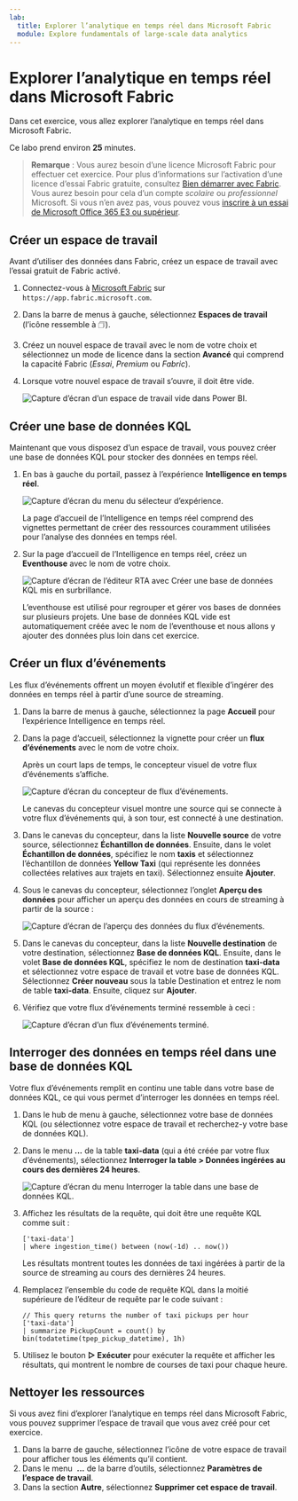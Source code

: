 ```yaml
---
lab:
  title: Explorer l’analytique en temps réel dans Microsoft Fabric
  module: Explore fundamentals of large-scale data analytics
---
```


# Explorer l’analytique en temps réel dans Microsoft Fabric

Dans cet exercice, vous allez explorer l’analytique en temps réel dans Microsoft Fabric.

Ce labo prend environ **25** minutes.

> **Remarque** : Vous aurez besoin d’une licence Microsoft Fabric pour effectuer cet exercice. Pour plus d’informations sur l’activation d’une licence d’essai Fabric gratuite, consultez [Bien démarrer avec Fabric](https://learn.microsoft.com/fabric/get-started/fabric-trial). Vous aurez besoin pour cela d’un compte *scolaire* ou *professionnel* Microsoft. Si vous n’en avez pas, vous pouvez vous [inscrire à un essai de Microsoft Office 365 E3 ou supérieur](https://www.microsoft.com/microsoft-365/business/compare-more-office-365-for-business-plans).

## Créer un espace de travail

Avant d’utiliser des données dans Fabric, créez un espace de travail avec l’essai gratuit de Fabric activé.

1. Connectez-vous à [Microsoft Fabric](https://app.fabric.microsoft.com) sur `https://app.fabric.microsoft.com`.
2. Dans la barre de menus à gauche, sélectionnez **Espaces de travail** (l’icône ressemble à &#128455;).
3. Créez un nouvel espace de travail avec le nom de votre choix et sélectionnez un mode de licence dans la section **Avancé** qui comprend la capacité Fabric (*Essai*, *Premium* ou *Fabric*).
4. Lorsque votre nouvel espace de travail s’ouvre, il doit être vide.

    ![Capture d’écran d’un espace de travail vide dans Power BI.](./images/new-workspace.png)

## Créer une base de données KQL

Maintenant que vous disposez d’un espace de travail, vous pouvez créer une base de données KQL pour stocker des données en temps réel.

1. En bas à gauche du portail, passez à l’expérience **Intelligence en temps réel**.

    ![Capture d’écran du menu du sélecteur d’expérience.](./images/fabric-real-time.png)

    La page d’accueil de l’Intelligence en temps réel comprend des vignettes permettant de créer des ressources couramment utilisées pour l’analyse des données en temps réel.

2. Sur la page d’accueil de l’Intelligence en temps réel, créez un **Eventhouse** avec le nom de votre choix.

    ![Capture d’écran de l’éditeur RTA avec Créer une base de données KQL mis en surbrillance.](./images/create-kql-db.png)

    L’eventhouse est utilisé pour regrouper et gérer vos bases de données sur plusieurs projets. Une base de données KQL vide est automatiquement créée avec le nom de l’eventhouse et nous allons y ajouter des données plus loin dans cet exercice.

## Créer un flux d’événements

Les flux d’événements offrent un moyen évolutif et flexible d’ingérer des données en temps réel à partir d’une source de streaming.

1. Dans la barre de menus à gauche, sélectionnez la page **Accueil** pour l’expérience Intelligence en temps réel.
1. Dans la page d’accueil, sélectionnez la vignette pour créer un **flux d’événements** avec le nom de votre choix.

    Après un court laps de temps, le concepteur visuel de votre flux d’événements s’affiche.

    ![Capture d’écran du concepteur de flux d’événements.](./images/eventstream-designer.png)

    Le canevas du concepteur visuel montre une source qui se connecte à votre flux d’événements qui, à son tour, est connecté à une destination.

1. Dans le canevas du concepteur, dans la liste **Nouvelle source** de votre source, sélectionnez **Échantillon de données**. Ensuite, dans le volet **Échantillon de données**, spécifiez le nom **taxis** et sélectionnez l’échantillon de données **Yellow Taxi** (qui représente les données collectées relatives aux trajets en taxi). Sélectionnez ensuite **Ajouter**.
1. Sous le canevas du concepteur, sélectionnez l’onglet **Aperçu des données** pour afficher un aperçu des données en cours de streaming à partir de la source :

    ![Capture d’écran de l’aperçu des données du flux d’événements.](./images/eventstream-preview.png)

1. Dans le canevas du concepteur, dans la liste **Nouvelle destination** de votre destination, sélectionnez **Base de données KQL**. Ensuite, dans le volet **Base de données KQL**, spécifiez le nom de destination **taxi-data** et sélectionnez votre espace de travail et votre base de données KQL. Sélectionnez **Créer nouveau** sous la table Destination et entrez le nom de table **taxi-data**. Ensuite, cliquez sur **Ajouter**.
1. Vérifiez que votre flux d’événements terminé ressemble à ceci :

    ![Capture d’écran d’un flux d’événements terminé.](./images/complete-eventstream.png)

## Interroger des données en temps réel dans une base de données KQL

Votre flux d’événements remplit en continu une table dans votre base de données KQL, ce qui vous permet d’interroger les données en temps réel.

1. Dans le hub de menu à gauche, sélectionnez votre base de données KQL (ou sélectionnez votre espace de travail et recherchez-y votre base de données KQL).
1. Dans le menu **...** de la table **taxi-data** (qui a été créée par votre flux d’événements), sélectionnez **Interroger la table > Données ingérées au cours des dernières 24 heures**.

    ![Capture d’écran du menu Interroger la table dans une base de données KQL.](./images/kql-query.png)

1. Affichez les résultats de la requête, qui doit être une requête KQL comme suit :

    ```kql
    ['taxi-data']
    | where ingestion_time() between (now(-1d) .. now())
    ```

    Les résultats montrent toutes les données de taxi ingérées à partir de la source de streaming au cours des dernières 24 heures.

1. Remplacez l’ensemble du code de requête KQL dans la moitié supérieure de l’éditeur de requête par le code suivant :

    ```kql
    // This query returns the number of taxi pickups per hour
    ['taxi-data']
    | summarize PickupCount = count() by bin(todatetime(tpep_pickup_datetime), 1h)
    ```

1. Utilisez le bouton **&#9655; Exécuter** pour exécuter la requête et afficher les résultats, qui montrent le nombre de courses de taxi pour chaque heure.

## Nettoyer les ressources

Si vous avez fini d’explorer l’analytique en temps réel dans Microsoft Fabric, vous pouvez supprimer l’espace de travail que vous avez créé pour cet exercice.

1. Dans la barre de gauche, sélectionnez l’icône de votre espace de travail pour afficher tous les éléments qu’il contient.
2. Dans le menu  **...** de la barre d’outils, sélectionnez **Paramètres de l’espace de travail**.
3. Dans la section **Autre**, sélectionnez **Supprimer cet espace de travail**.

